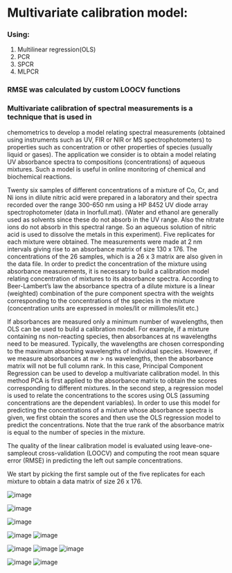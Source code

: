 # Multivariate calibration model:

### Using:
1. Multilinear regression(OLS)
2. PCR
3. SPCR
4. MLPCR

### RMSE was calculated by custom LOOCV functions

### Multivariate calibration of spectral measurements is a technique that is used in
chemometrics to develop a model relating spectral measurements (obtained
using instruments such as UV, FIR or NIR or MS spectrophotometers) to
properties such as concentration or other properties of species (usually liquid or
gases). The application we consider is to obtain a model relating UV absorbance
spectra to compositions (concentrations) of aqueous mixtures. Such a model is
useful in online monitoring of chemical and biochemical reactions. 

Twenty six samples of different concentrations of a mixture of Co, Cr, and Ni ions
in dilute nitric acid were prepared in a laboratory and their spectra recorded over
the range 300-650 nm using a HP 8452 UV diode array spectrophotometer (data
in Inorfull.mat). (Water and ethanol are generally used as solvents since these
do not absorb in the UV range. Also the nitrate ions do not absorb in this
spectral range. So an aqueous solution of nitric acid is used to dissolve the
metals in this experiment). Five replicates for each mixture were obtained. The
measurements were made at 2 nm intervals giving rise to an absorbance matrix
of size 130 x 176. The concentrations of the 26 samples, which is a 26 x 3
matrix are also given in the data file. In order to predict the concentration of the
mixture using absorbance measurements, it is necessary to build a calibration
model relating concentration of mixtures to its absorbance spectra. According to
Beer-Lambert’s law the absorbance spectra of a dilute mixture is a linear
(weighted) combination of the pure component spectra with the weights
corresponding to the concentrations of the species in the mixture (concentration
units are expressed in moles/lit or millimoles/lit etc.)

If absorbances are measured only a minimum number of wavelengths, then OLS
can be used to build a calibration model. For example, if a mixture containing ns
non-reacting species, then absorbances at ns wavelengths need to be measured.
Typically, the wavelengths are chosen corresponding to the maximum absorbing
wavelengths of individual species. However, if we measure absorbances at nw >
ns wavelengths, then the absorbance matrix will not be full column rank. In this
case, Principal Component Regression can be used to develop a multivariate
calibration model. In this method PCA is first applied to the absorbance matrix to
obtain the scores corresponding to different mixtures. In the second step, a
regression model is used to relate the concentrations to the scores using OLS
(assuming concentrations are the dependent variables). In order to use this
model for predicting the concentrations of a mixture whose absorbance spectra is
given, we first obtain the scores and then use the OLS regression model to
predict the concentrations. Note that the true rank of the absorbance matrix is
equal to the number of species in the mixture. 

The quality of the linear calibration model is evaluated using leave-one-sampleout cross-validation (LOOCV) and computing the root mean square error (RMSE)
in predicting the left out sample concentrations. 

We start by picking the first sample out of the five replicates for each mixture to obtain a data
matrix of size 26 x 176. 

![image](https://github.com/ansh63766/Multivariate-Calibration/assets/113677013/d24360eb-d850-41d1-817e-2e441364bf32)

![image](https://github.com/ansh63766/Multivariate-Calibration/assets/113677013/cfbf78de-1220-4b8d-88c9-76a9ab781e30)

![image](https://github.com/ansh63766/Multivariate-Calibration/assets/113677013/d0086d03-e7bd-4610-96c5-ff89d29c2e70)

![image](https://github.com/ansh63766/Multivariate-Calibration/assets/113677013/6e8dd932-689b-4403-8f36-fd25db0c69cc)
![image](https://github.com/ansh63766/Multivariate-Calibration/assets/113677013/662cd8b1-e95c-46f8-94f0-7a7eabb7be8b)

![image](https://github.com/ansh63766/Multivariate-Calibration/assets/113677013/b6a3b1c2-4535-4ca8-9ae1-880ed4149959)
![image](https://github.com/ansh63766/Multivariate-Calibration/assets/113677013/620639ae-1d87-44f1-b211-85e37e0f6302)
![image](https://github.com/ansh63766/Multivariate-Calibration/assets/113677013/112a965a-3f76-42fd-8144-dc5f5ead161f)

![image](https://github.com/ansh63766/Multivariate-Calibration/assets/113677013/f92fb736-e90b-465b-be42-0b4cced99099)
![image](https://github.com/ansh63766/Multivariate-Calibration/assets/113677013/271ea637-de87-45f8-bc03-661887863d12)

